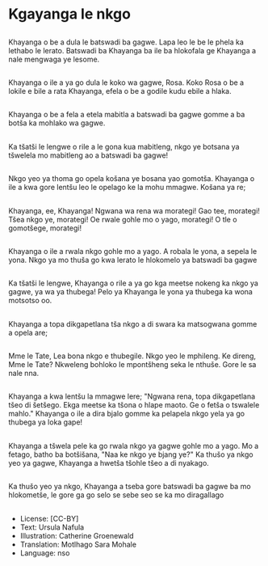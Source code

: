 # Kgayanga le nkgo

##
Khayanga o be a dula le batswadi
ba gagwe. Lapa leo le be le phela
ka lethabo le lerato. Batswadi ba
Khayanga ba ile ba hlokofala ge
Khayanga a nale mengwaga ye
lesome.

##
Khayanga o ile a ya go dula le koko
wa gagwe, Rosa. Koko Rosa o be a
lokile e bile a rata Khayanga, efela
o be a godile kudu ebile a hlaka.

##
Khayanga o be a fela a etela
mabitla a batswadi ba gagwe
gomme a ba botša ka mohlako wa
gagwe.

##
Ka tšatši le lengwe o rile a le gona
kua mabitleng, nkgo ye botsana ya
tšwelela mo mabitleng ao a
batswadi ba gagwe!

##
Nkgo yeo ya thoma go opela košana
ye bosana yao gomotša. Khayanga
o ile a kwa gore lentšu leo le
opelago ke la mohu mmagwe.
Košana ya re;

##
Khayanga, ee, Khayanga!
Ngwana wa rena wa morategi!
Gao tee, morategi!
Tšea nkgo ye, morategi!
Oe rwale gohle mo o yago, morategi!
O tle o gomotšege, morategi!

##
Khayanga o ile a rwala nkgo gohle
mo a yago. A robala le yona, a
sepela le yona. Nkgo ya mo thuša
go kwa lerato le hlokomelo ya
batswadi ba gagwe

##
Ka tšatši le lengwe, Khayanga o rile
a ya go kga meetse nokeng ka nkgo
ya gagwe, ya wa ya thubega!
Pelo ya Khayanga le yona ya
thubega ka wona motsotso oo.

##
Khayanga a topa dikgapetlana tša
nkgo a di swara ka matsogwana
gomme a opela are;

##
Mme le Tate,
Lea bona nkgo e thubegile.
Nkgo yeo le mphileng.
Ke direng, Mme le Tate?
Nkweleng bohloko le mpontšheng seka le nthuše.
Gore le sa nale nna.

##
Khayanga a kwa lentšu la mmagwe
lere; "Ngwana rena, topa
dikgapetlana tšeo di šetšego.
Ekga meetse ka tšona o hlape
maoto. Ge o fetša o tswalele
mahlo."
Khayanga o ile a dira bjalo gomme
ka pelapela nkgo yela ya go
thubega ya loka gape!

##
Khayanga a tšwela pele ka go rwala
nkgo ya gagwe gohle mo a yago.
Mo a fetago, batho ba botšišana,
"Naa ke nkgo ye bjang ye?"
Ka thušo ya nkgo yeo ya gagwe,
Khayanga a hwetša tšohle tšeo a di
nyakago.

##
Ka thušo yeo ya nkgo,
Khayanga a tseba gore batswadi ba
gagwe ba mo hlokometše, le gore
ga go selo se sebe seo se ka mo
diragallago

##
* License: [CC-BY]
* Text: Ursula Nafula
* Illustration: Catherine Groenewald
* Translation: Motlhago Sara Mohale
* Language: nso
